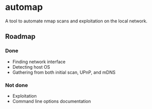 # automap
A tool to automate nmap scans and exploitation on the local network.

## Roadmap

### Done
- Finding network interface
- Detecting host OS
- Gathering from both initial scan, UPnP, and mDNS

### Not done
- Exploitation
- Command line options documentation

